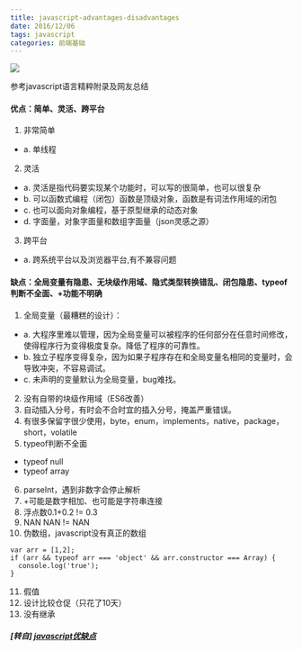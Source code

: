```yaml
---
title: javascript-advantages-disadvantages
date: 2016/12/06
tags: javascript
categories: 前端基础
---
```


![](https://mmbiz.qpic.cn/mmbiz_jpg/0vF1DtfHb3E7oG0qEetwfwjeeSAEPKIpTDjXAEGwbhAQrP9MY9eXawxmbibTvvfkE0abiacTiafjR1TZYY6OEr0qQ/640?wx_fmt=jpeg&tp=webp&wxfrom=5)

参考javascript语言精粹附录及网友总结  

#### 优点：简单、灵活、跨平台  

1. 非常简单
* a. 单线程  
 <!-- more -->
2. 灵活
* a. 灵活是指代码要实现某个功能时，可以写的很简单，也可以很复杂  
* b. 可以函数式编程（闭包）函数是顶级对象，函数是有词法作用域的闭包  
* c. 也可以面向对象编程，基于原型继承的动态对象  
* d. 字面量，对象字面量和数组字面量（json灵感之源）  

3. 跨平台

* a. 跨系统平台以及浏览器平台,有不兼容问题  

#### 缺点：全局变量有隐患、无块级作用域、隐式类型转换错乱、闭包隐患、typeof判断不全面、+功能不明确  

1. 全局变量（最糟糕的设计）：
* a. 大程序里难以管理，因为全局变量可以被程序的任何部分在任意时间修改，使得程序行为变得极度复杂。降低了程序的可靠性。  
* b. 独立子程序变得复杂，因为如果子程序存在和全局变量名相同的变量时，会导致冲突，不容易调试。  
* c. 未声明的变量默认为全局变量，bug难找。  
2. 没有自带的块级作用域（ES6改善）
3. 自动插入分号，有时会不合时宜的插入分号，掩盖严重错误。
4. 有很多保留字很少使用，byte，enum，implements，native，package，short，volatile
5. typeof判断不全面
* typeof null  
* typeof array  
6. parseInt，遇到非数字会停止解析
7. +可能是数字相加、也可能是字符串连接
8. 浮点数0.1+0.2 != 0.3
9. NAN  NAN != NAN
10. 伪数组，javascript没有真正的数组
```
var arr = [1,2];
if (arr && typeof arr === 'object' && arr.constructor === Array) {
  console.log('true');
}
```
11. 假值
12. 设计比较仓促（只花了10天）
13. 没有继承

##### [转自] [javascript优缺点](https://mp.weixin.qq.com/s?__biz=MzI3NTQ5NTE5Mw==&mid=2247483670&idx=1&sn=e6b500200169af4651b5d189b60c3c36&chksm=eb02a160dc7528763a5bf2d66f80bd8fab5cac54a049e650254d09e657b5a660312fde0ecd67&mpshare=1&scene=1&srcid=0628YJlNOUEIHg4xRG5ZrqYj&key=cf0dc319bc22985e0492734baa44d3acf506f37e0e349998e38237bab75cec966f6288b87acb4d89cb65488bc6b9ab66e8ee7f58ea0ca80472335fd06823cf66dee87b1146b806506cff35cf9f39e373&ascene=0&uin=NzgyNzAwMTAx&devicetype=iMac+MacBookPro12%2C1+OSX+OSX+10.12.4+build&version=12020610&nettype=WIFI&lang=zh_CN&fontScale=100&pass_ticket=3r5tdwajo%2Bn%2FJyql48TdVB%2FIyWmFLBAbbtRIhDbY8dpbaiMNp6ziZZAl21WufchK)